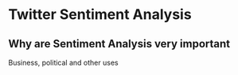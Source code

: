 # Twitter Sentiment Analysis
## Why are Sentiment Analysis very important
Business, political and other uses
